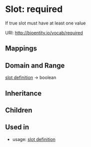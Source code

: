 # Slot: required


If true slot must have at least one value

URI: http://bioentity.io/vocab/required
## Mappings

## Domain and Range

[slot definition](SlotDefinition.md) -> boolean
## Inheritance

## Children

## Used in

 *  usage: [slot definition](SlotDefinition.md)
